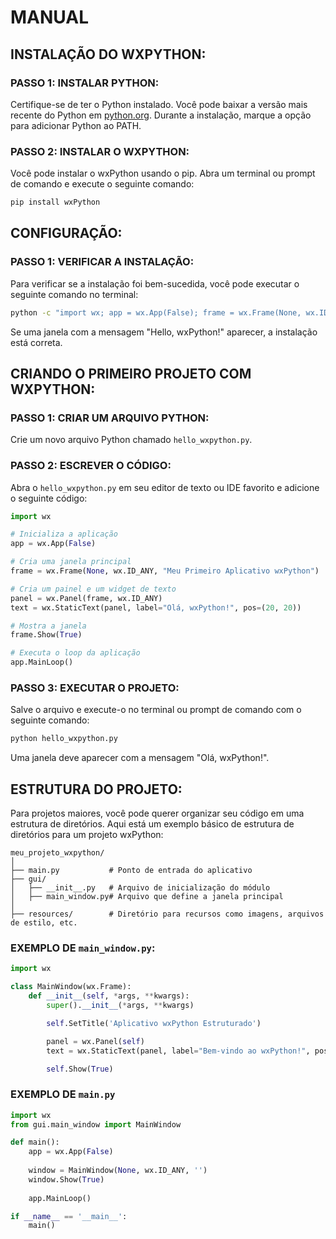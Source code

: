 # MANUAL
## INSTALAÇÃO DO WXPYTHON:
### PASSO 1: INSTALAR PYTHON:
Certifique-se de ter o Python instalado. Você pode baixar a versão mais recente do Python em [python.org](https://www.python.org/). Durante a instalação, marque a opção para adicionar Python ao PATH.

### PASSO 2: INSTALAR O WXPYTHON:
Você pode instalar o wxPython usando o pip. Abra um terminal ou prompt de comando e execute o seguinte comando:

```sh
pip install wxPython
```

## CONFIGURAÇÃO:
### PASSO 1: VERIFICAR A INSTALAÇÃO:
Para verificar se a instalação foi bem-sucedida, você pode executar o seguinte comando no terminal:

```sh
python -c "import wx; app = wx.App(False); frame = wx.Frame(None, wx.ID_ANY, 'Hello, wxPython!'); frame.Show(True); app.MainLoop()"
```

Se uma janela com a mensagem "Hello, wxPython!" aparecer, a instalação está correta.

## CRIANDO O PRIMEIRO PROJETO COM WXPYTHON:
### PASSO 1: CRIAR UM ARQUIVO PYTHON:
Crie um novo arquivo Python chamado `hello_wxpython.py`.

### PASSO 2: ESCREVER O CÓDIGO:
Abra o `hello_wxpython.py` em seu editor de texto ou IDE favorito e adicione o seguinte código:

```python
import wx

# Inicializa a aplicação
app = wx.App(False)

# Cria uma janela principal
frame = wx.Frame(None, wx.ID_ANY, "Meu Primeiro Aplicativo wxPython")

# Cria um painel e um widget de texto
panel = wx.Panel(frame, wx.ID_ANY)
text = wx.StaticText(panel, label="Olá, wxPython!", pos=(20, 20))

# Mostra a janela
frame.Show(True)

# Executa o loop da aplicação
app.MainLoop()
```

### PASSO 3: EXECUTAR O PROJETO:
Salve o arquivo e execute-o no terminal ou prompt de comando com o seguinte comando:

```sh
python hello_wxpython.py
```

Uma janela deve aparecer com a mensagem "Olá, wxPython!".

## ESTRUTURA DO PROJETO:
Para projetos maiores, você pode querer organizar seu código em uma estrutura de diretórios. Aqui está um exemplo básico de estrutura de diretórios para um projeto wxPython:

```
meu_projeto_wxpython/
│
├── main.py           # Ponto de entrada do aplicativo
├── gui/
│   ├── __init__.py   # Arquivo de inicialização do módulo
│   ├── main_window.py# Arquivo que define a janela principal
│
├── resources/        # Diretório para recursos como imagens, arquivos de estilo, etc.
```

### EXEMPLO DE `main_window.py`:
```python
import wx

class MainWindow(wx.Frame):
    def __init__(self, *args, **kwargs):
        super().__init__(*args, **kwargs)

        self.SetTitle('Aplicativo wxPython Estruturado')

        panel = wx.Panel(self)
        text = wx.StaticText(panel, label="Bem-vindo ao wxPython!", pos=(20, 20))

        self.Show(True)
```

### EXEMPLO DE `main.py`
```python
import wx
from gui.main_window import MainWindow

def main():
    app = wx.App(False)
    
    window = MainWindow(None, wx.ID_ANY, '')
    window.Show(True)
    
    app.MainLoop()

if __name__ == '__main__':
    main()
```

